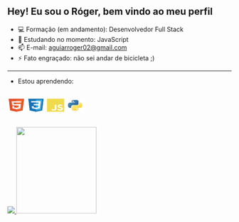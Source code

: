 ## Hey! Eu sou o Róger, bem vindo ao meu perfil

- 💻 Formação (em andamento): Desenvolvedor Full Stack
- 📓 Estudando no momento: JavaScript
- 📫 E-mail: aguiarroger02@gmail.com
- ⚡ Fato engraçado: não sei andar de bicicleta ;)
***
- Estou aprendendo:
<div 
     style="display: inline_block">
  <br>
  <img align="center" alt="roger-HTML" height="30" width="40" src="https://raw.githubusercontent.com/devicons/devicon/master/icons/html5/html5-original.svg">
  <img align="center" alt="roger-CSS" height="30" width="40" src="https://raw.githubusercontent.com/devicons/devicon/master/icons/css3/css3-original.svg">
  <img align="center" alt="roger-Js" height="30" width="40" src="https://raw.githubusercontent.com/devicons/devicon/master/icons/javascript/javascript-plain.svg">
  <img align="center" alt="roger-Python" height="30" width="40" src="https://raw.githubusercontent.com/devicons/devicon/master/icons/python/python-original.svg">
</div>
<br>
<br>
<div>
  <a href="https://github.com/rogeraguiar0">
  <img width="180em" src="https://github-readme-stats.vercel.app/api?username=rogeraguiar0&show_icons=true&theme=tokyonight&include_all_commits=true&count_private=true"/>
  <img width="180em" height="195px" src="https://github-readme-stats.vercel.app/api/top-langs/?username=rogeraguiar0&layout=compact&langs_count=7&theme=tokyonight"/>
</div>
